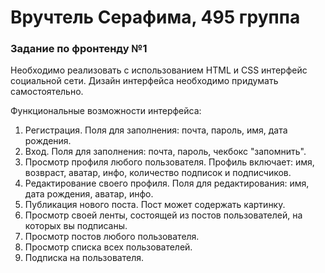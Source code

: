 # Вручтель Серафима, 495 группа

### Задание по фронтенду №1

Необходимо реализовать с использованием HTML и CSS интерфейс социальной сети.
Дизайн интерфейса необходимо придумать самостоятельно.

Функциональные возможности интерфейса:
1. Регистрация. Поля для заполнения: почта, пароль, имя, дата рождения.
2. Вход. Поля для заполнения: почта, пароль, чекбокс "запомнить".
3. Просмотр профиля любого пользователя. Профиль включает: имя, возвраст, аватар, инфо, количество подписок и подписчиков.
4. Редактирование своего профиля. Поля для редактирования: имя, дата рождения, аватар, инфо.
5. Публикация нового поста. Пост может содержать картинку.
6. Просмотр своей ленты, состоящей из постов пользователей, на которых вы подписаны.
7. Просмотр постов любого пользователя.
8. Просмотр списка всех пользователей.
9. Подписка на пользователя.
